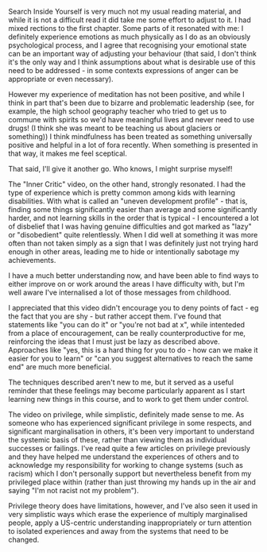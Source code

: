 Search Inside Yourself is very much not my usual reading material, and while it is not a difficult read it did take me some effort to adjust to it. I had mixed rections to the first chapter. Some parts of it resonated with me: I definitely experience emotions as much physically as I do as an obviously psychological process, and I agree that recognising your emotional state can be an important way of adjusting your behaviour (that said, I don't think it's the only way and I think assumptions about what is desirable use of this need to be addressed - in some contexts expressions of anger can be appropriate or even necessary).

However my experience of meditation has not been positive, and while I think in part that's been due to bizarre and problematic leadership (see, for example, the high school geography teacher who tried to get us to commune with spirits so we'd have meaningful lives and never need to use drugs! (I think she was meant to be teaching us about glaciers or something)) I think mindfulness has been treated as something universally positive and helpful in a lot of fora recently. When something is presented in that way, it makes me feel sceptical.

That said, I'll give it another go. Who knows, I might surprise myself!

The "Inner Critic" video, on the other hand, strongly resonated. I had the type of experience which is pretty common among kids with learning disabilities. With what is called an "uneven development profile" - that is, finding some things significantly easier than average and some significantly harder, and not learning skills in the order that is typical - I encountered a lot of disbelief that I was having genuine difficulties and got marked as "lazy" or "disobedient" quite relentlessly. When I did well at something it was more often than not taken simply as a sign that I was definitely just not trying hard enough in other areas, leading me to hide or intentionally sabotage my achievements.

I have a much better understanding now, and have been able to find ways to either improve on or work around the areas I have difficulty with, but I'm well aware I've internalised a lot of those messages from childhood.

I appreciated that this video didn't encourage you to deny points of fact - eg the fact that you are shy - but rather accept them. I've found that statements like "you can do it" or "you're not bad at x", while intenteded from a place of encouragement, can be really counterproductive for me, reinforcing the ideas that I must just be lazy as described above. Approaches like "yes, this is a hard thing for you to do - how can we make it easier for you to learn" or "can you suggest alternatives to reach the same end" are much more beneficial.

The techniques described  aren't new to me, but it served as a useful reminder that these feelings may become particularly apparent as I start learning new things in this course, and to work to get them under control.

The video on privilege, while simplistic, definitely made sense to me. As someone who has experienced significant privilege in some respects, and significant marginalisation in others, it's been very important to understand the systemic basis of these, rather than viewing them as individual successes or failings. I've read quite a few articles on privilege previously and they have helped me understand the experiences of others and to acknowledge my responsibility for working to change systems (such as racism) which I don't personally support but nevertheless benefit from my privileged place within (rather than just throwing my hands up in the air and saying "I'm not racist not my problem").

Privilege theory does have limitations, however, and I've also seen it used in very simplistic ways which erase the experience of multiply marginalised people, apply a US-centric understanding inappropriately or turn attention to isolated experiences and away from the systems that need to be changed.

